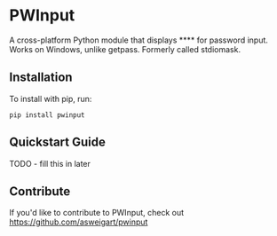 PWInput
======

A cross-platform Python module that displays **** for password input. Works on Windows, unlike getpass. Formerly called stdiomask.

Installation
------------

To install with pip, run:

    pip install pwinput

Quickstart Guide
----------------

TODO - fill this in later

Contribute
----------

If you'd like to contribute to PWInput, check out https://github.com/asweigart/pwinput
